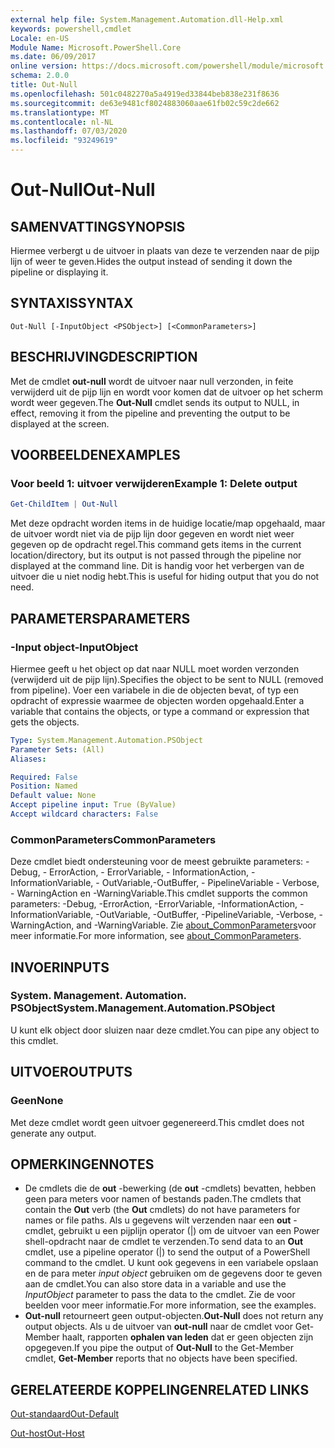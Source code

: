 ```yaml
---
external help file: System.Management.Automation.dll-Help.xml
keywords: powershell,cmdlet
Locale: en-US
Module Name: Microsoft.PowerShell.Core
ms.date: 06/09/2017
online version: https://docs.microsoft.com/powershell/module/microsoft.powershell.core/out-null?view=powershell-7&WT.mc_id=ps-gethelp
schema: 2.0.0
title: Out-Null
ms.openlocfilehash: 501c0482270a5a4919ed33844beb838e231f8636
ms.sourcegitcommit: de63e9481cf8024883060aae61fb02c59c2de662
ms.translationtype: MT
ms.contentlocale: nl-NL
ms.lasthandoff: 07/03/2020
ms.locfileid: "93249619"
---
```

# <span data-ttu-id="e0185-103">Out-Null</span><span class="sxs-lookup"><span data-stu-id="e0185-103">Out-Null</span></span>

## <span data-ttu-id="e0185-104">SAMENVATTING</span><span class="sxs-lookup"><span data-stu-id="e0185-104">SYNOPSIS</span></span>
<span data-ttu-id="e0185-105">Hiermee verbergt u de uitvoer in plaats van deze te verzenden naar de pijp lijn of weer te geven.</span><span class="sxs-lookup"><span data-stu-id="e0185-105">Hides the output instead of sending it down the pipeline or displaying it.</span></span>

## <span data-ttu-id="e0185-106">SYNTAXIS</span><span class="sxs-lookup"><span data-stu-id="e0185-106">SYNTAX</span></span>

```
Out-Null [-InputObject <PSObject>] [<CommonParameters>]
```

## <span data-ttu-id="e0185-107">BESCHRIJVING</span><span class="sxs-lookup"><span data-stu-id="e0185-107">DESCRIPTION</span></span>

<span data-ttu-id="e0185-108">Met de cmdlet **out-null** wordt de uitvoer naar null verzonden, in feite verwijderd uit de pijp lijn en wordt voor komen dat de uitvoer op het scherm wordt weer gegeven.</span><span class="sxs-lookup"><span data-stu-id="e0185-108">The **Out-Null** cmdlet sends its output to NULL, in effect, removing it from the pipeline and preventing the output to be displayed at the screen.</span></span>

## <span data-ttu-id="e0185-109">VOORBEELDEN</span><span class="sxs-lookup"><span data-stu-id="e0185-109">EXAMPLES</span></span>

### <span data-ttu-id="e0185-110">Voor beeld 1: uitvoer verwijderen</span><span class="sxs-lookup"><span data-stu-id="e0185-110">Example 1: Delete output</span></span>

```powershell
Get-ChildItem | Out-Null
```

<span data-ttu-id="e0185-111">Met deze opdracht worden items in de huidige locatie/map opgehaald, maar de uitvoer wordt niet via de pijp lijn door gegeven en wordt niet weer gegeven op de opdracht regel.</span><span class="sxs-lookup"><span data-stu-id="e0185-111">This command gets items in the current location/directory, but its output is not passed through the pipeline nor displayed at the command line.</span></span>
<span data-ttu-id="e0185-112">Dit is handig voor het verbergen van de uitvoer die u niet nodig hebt.</span><span class="sxs-lookup"><span data-stu-id="e0185-112">This is useful for hiding output that you do not need.</span></span>

## <span data-ttu-id="e0185-113">PARAMETERS</span><span class="sxs-lookup"><span data-stu-id="e0185-113">PARAMETERS</span></span>

### <span data-ttu-id="e0185-114">-Input object</span><span class="sxs-lookup"><span data-stu-id="e0185-114">-InputObject</span></span>

<span data-ttu-id="e0185-115">Hiermee geeft u het object op dat naar NULL moet worden verzonden (verwijderd uit de pijp lijn).</span><span class="sxs-lookup"><span data-stu-id="e0185-115">Specifies the object to be sent to NULL (removed from pipeline).</span></span>
<span data-ttu-id="e0185-116">Voer een variabele in die de objecten bevat, of typ een opdracht of expressie waarmee de objecten worden opgehaald.</span><span class="sxs-lookup"><span data-stu-id="e0185-116">Enter a variable that contains the objects, or type a command or expression that gets the objects.</span></span>

```yaml
Type: System.Management.Automation.PSObject
Parameter Sets: (All)
Aliases:

Required: False
Position: Named
Default value: None
Accept pipeline input: True (ByValue)
Accept wildcard characters: False
```

### <span data-ttu-id="e0185-117">CommonParameters</span><span class="sxs-lookup"><span data-stu-id="e0185-117">CommonParameters</span></span>

<span data-ttu-id="e0185-118">Deze cmdlet biedt ondersteuning voor de meest gebruikte parameters: -Debug, - ErrorAction, - ErrorVariable, - InformationAction, -InformationVariable, - OutVariable,-OutBuffer, - PipelineVariable - Verbose, - WarningAction en -WarningVariable.</span><span class="sxs-lookup"><span data-stu-id="e0185-118">This cmdlet supports the common parameters: -Debug, -ErrorAction, -ErrorVariable, -InformationAction, -InformationVariable, -OutVariable, -OutBuffer, -PipelineVariable, -Verbose, -WarningAction, and -WarningVariable.</span></span> <span data-ttu-id="e0185-119">Zie [about_CommonParameters](https://go.microsoft.com/fwlink/?LinkID=113216)voor meer informatie.</span><span class="sxs-lookup"><span data-stu-id="e0185-119">For more information, see [about_CommonParameters](https://go.microsoft.com/fwlink/?LinkID=113216).</span></span>

## <span data-ttu-id="e0185-120">INVOER</span><span class="sxs-lookup"><span data-stu-id="e0185-120">INPUTS</span></span>

### <span data-ttu-id="e0185-121">System. Management. Automation. PSObject</span><span class="sxs-lookup"><span data-stu-id="e0185-121">System.Management.Automation.PSObject</span></span>

<span data-ttu-id="e0185-122">U kunt elk object door sluizen naar deze cmdlet.</span><span class="sxs-lookup"><span data-stu-id="e0185-122">You can pipe any object to this cmdlet.</span></span>

## <span data-ttu-id="e0185-123">UITVOER</span><span class="sxs-lookup"><span data-stu-id="e0185-123">OUTPUTS</span></span>

### <span data-ttu-id="e0185-124">Geen</span><span class="sxs-lookup"><span data-stu-id="e0185-124">None</span></span>

<span data-ttu-id="e0185-125">Met deze cmdlet wordt geen uitvoer gegenereerd.</span><span class="sxs-lookup"><span data-stu-id="e0185-125">This cmdlet does not generate any output.</span></span>

## <span data-ttu-id="e0185-126">OPMERKINGEN</span><span class="sxs-lookup"><span data-stu-id="e0185-126">NOTES</span></span>

* <span data-ttu-id="e0185-127">De cmdlets die de **out** -bewerking (de **out** -cmdlets) bevatten, hebben geen para meters voor namen of bestands paden.</span><span class="sxs-lookup"><span data-stu-id="e0185-127">The cmdlets that contain the **Out** verb (the **Out** cmdlets) do not have parameters for names or file paths.</span></span> <span data-ttu-id="e0185-128">Als u gegevens wilt verzenden naar een **out** -cmdlet, gebruikt u een pijplijn operator (|) om de uitvoer van een Power shell-opdracht naar de cmdlet te verzenden.</span><span class="sxs-lookup"><span data-stu-id="e0185-128">To send data to an **Out** cmdlet, use a pipeline operator (|) to send the output of a PowerShell command to the cmdlet.</span></span> <span data-ttu-id="e0185-129">U kunt ook gegevens in een variabele opslaan en de para meter *input object* gebruiken om de gegevens door te geven aan de cmdlet.</span><span class="sxs-lookup"><span data-stu-id="e0185-129">You can also store data in a variable and use the *InputObject* parameter to pass the data to the cmdlet.</span></span> <span data-ttu-id="e0185-130">Zie de voor beelden voor meer informatie.</span><span class="sxs-lookup"><span data-stu-id="e0185-130">For more information, see the examples.</span></span>
* <span data-ttu-id="e0185-131">**Out-null** retourneert geen output-objecten.</span><span class="sxs-lookup"><span data-stu-id="e0185-131">**Out-Null** does not return any output objects.</span></span> <span data-ttu-id="e0185-132">Als u de uitvoer van **out-null** naar de cmdlet voor Get-Member haalt, rapporten **ophalen van leden** dat er geen objecten zijn opgegeven.</span><span class="sxs-lookup"><span data-stu-id="e0185-132">If you pipe the output of **Out-Null** to the Get-Member cmdlet, **Get-Member** reports that no objects have been specified.</span></span>

## <span data-ttu-id="e0185-133">GERELATEERDE KOPPELINGEN</span><span class="sxs-lookup"><span data-stu-id="e0185-133">RELATED LINKS</span></span>

[<span data-ttu-id="e0185-134">Out-standaard</span><span class="sxs-lookup"><span data-stu-id="e0185-134">Out-Default</span></span>](Out-Default.md)

[<span data-ttu-id="e0185-135">Out-host</span><span class="sxs-lookup"><span data-stu-id="e0185-135">Out-Host</span></span>](Out-Host.md)
